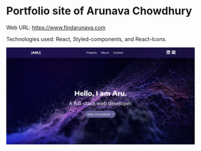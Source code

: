 # Portfolio site of Arunava Chowdhury

Web URL: https://www.findarunava.com

Technologies used: React, Styled-components, and React-Icons.

![](public/Images/img5.png)


